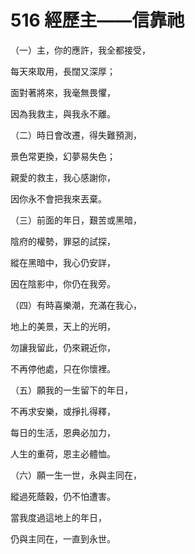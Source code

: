 # 516 經歷主——信靠祂

（一）主，你的應許，我全都接受，

每天來取用，長闊又深厚；

面對著將來，我毫無畏懼，

因為我救主，與我永不離。

（二）時日會改遷，得失難預測，

景色常更換，幻夢易失色；

親愛的救主，我心感謝你，

因你永不會把我來丟棄。

（三）前面的年日，艱苦或黑暗，

陰府的權勢，罪惡的試探，

縱在黑暗中，我心仍安詳，

因在陰影中，你仍在我旁。

（四）有時喜樂潮，充滿在我心，

地上的美景，天上的光明，

勿讓我留此，仍來親近你，

不再停他處，只在你懷裡。

（五）願我的一生留下的年日，

不再求安樂，或掙扎得釋，

每日的生活，恩典必加力，

人生的重荷，恩主必體恤。

（六）願一生一世，永與主同在，

縱過死蔭穀，仍不怕遭害。

當我度過這地上的年日，

仍與主同在，一直到永世。

